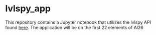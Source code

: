 # lvlspy_app
This repository contains a Jupyter notebook that utilizes the lvlspy API found [here](https://github.com/jaadt7/lvlspy). The application will be on the first 22 elements of Al26